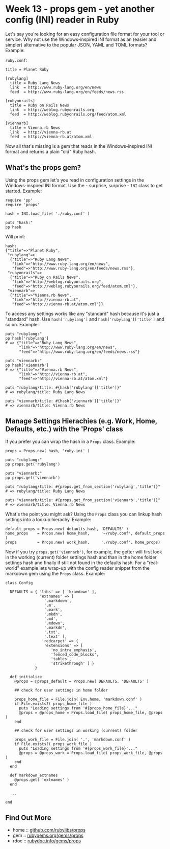 # Week 13 - props gem - yet another config (INI) reader in Ruby


Let's say you're looking for an easy configuration file format for your tool or service.
Why not use the Windows-inspired INI format as an (easier and simpler) alternative to the popular JSON, YAML
and TOML formats? Example:

`ruby.conf`:

~~~
title = Planet Ruby

[rubylang]
  title = Ruby Lang News
  link  = http://www.ruby-lang.org/en/news
  feed  = http://www.ruby-lang.org/en/feeds/news.rss

[rubyonrails]
  title = Ruby on Rails News
  link  = http://weblog.rubyonrails.org
  feed  = http://weblog.rubyonrails.org/feed/atom.xml

[viennarb]
  title = Vienna.rb News
  link  = http://vienna-rb.at
  feed  = http://vienna-rb.at/atom.xml
~~~

Now all that's missing is a gem that reads in the Windows-inspired INI format and returns a plain "old" Ruby hash.

## What's the props gem?

Using the props gem let's you read in configuration settings in the Windows-inspired INI format.
Use the - surprise, surprise - `INI` class to get started. Example:

~~~
require 'pp'
require 'props'

hash = INI.load_file( './ruby.conf' )

puts "hash:"
pp hash
~~~

Will print:

~~~
hash:
{"title"=>"Planet Ruby",
 "rubylang"=>
  {"title"=>"Ruby Lang News",
   "link"=>"http://www.ruby-lang.org/en/news",
   "feed"=>"http://www.ruby-lang.org/en/feeds/news.rss"},
 "rubyonrails"=>
  {"title"=>"Ruby on Rails News",
   "link"=>"http://weblog.rubyonrails.org",
   "feed"=>"http://weblog.rubyonrails.org/feed/atom.xml"},
 "viennarb"=>
  {"title"=>"Vienna.rb News",
   "link"=>"http://vienna-rb.at",
   "feed"=>"http://vienna-rb.at/atom.xml"}}
~~~

To access any settings works like any "standard" hash because it's just a "standard" hash.
Use `hash['rubylang']` and `hash['rubylang']['title']` and so on. Example:

~~~
puts "rubylang:"
pp hash['rubylang']
# => {"title"=>"Ruby Lang News",
      "link"=>"http://www.ruby-lang.org/en/news",
      "feed"=>"http://www.ruby-lang.org/en/feeds/news.rss"}

puts "viennarb:"
pp hash['viennarb']
# => {"title"=>"Vienna.rb News",
      "link"=>"http://vienna-rb.at",
      "feed"=>"http://vienna-rb.at/atom.xml"}

puts "rubylang/title: #{hash['rubylang']['title']}"
# => rubylang/title: Ruby Lang News

puts "viennarb/title: #{hash['viennarb']['title']}"
# => viennarb/title: Vienna.rb News
~~~



## Manage Settings Hierachies (e.g. Work, Home, Defaults, etc.) with the 'Props' class

If you prefer you can wrap the hash in a `Props` class. Example:

~~~
props = Props.new( hash, 'ruby.ini' )

puts "rubylang:"
pp props.get('rubylang')

puts "viennarb:"
pp props.get('viennarb')

puts "rubylang/title: #{props.get_from_section('rubylang','title')}"
# => rubylang/title: Ruby Lang News

puts "viennarb/title: #{props.get_from_section('viennarb','title')}"
# => viennarb/title: Vienna.rb News
~~~

What's the point you might ask? Using the `Props` class you can linkup hash settings
into a lookup hierachy. Example:

~~~
default_props = Props.new( defaults_hash, 'DEFAULTS' )
home_props    = Props.new( home_hash,     '~/ruby.conf', default_props )
props         = Props.new( work_hash,     './ruby.conf', home_props)
~~~

Now if you try `props.get('viennarb')`, for example, the getter will first
look in the working (current) folder settings hash
and than in the home folder settings hash and finally if still not found in the defaults hash.
For a "real-world" example lets wrap-up with the config reader snippet from the markdown gem
using the `Props` class. Example:

~~~
class Config

  DEFAULTS = { 'libs' => [ 'kramdown' ],
               'extnames' => [
                 '.markdown',
                 '.m',
                 '.mark',
                 '.mkdn',
                 '.md',
                 '.mdown',
                 '.markdn',
                 '.txt',
                 '.text' ],
                'redcarpet' => {
                 'extensions' => [
                    'no_intra_emphasis',
                    'fenced_code_blocks',
                    'tables',
                    'strikethrough' ] }
             }

  def initialize
    @props = @props_default = Props.new( DEFAULTS, 'DEFAULTS' )

    ## check for user settings in home folder

    props_home_file = File.join( Env.home, 'markdown.conf' )
    if File.exists?( props_home_file )
      puts "Loading settings from '#{props_home_file}'..."
      @props = @props_home = Props.load_file( props_home_file, @props )
    end

    ## check for user settings in working (current) folder

    props_work_file = File.join( '.', 'markdown.conf' )
    if File.exists?( props_work_file )
      puts "Loading settings from '#{props_work_file}'..."
      @props = @props_work = Props.load_file( props_work_file, @props )
    end
  end

  def markdown_extnames
    @props.get( 'extnames' )
  end

  ...

end
~~~


## Find Out More

* home     :: [github.com/rubylibs/props](https://github.com/rubylibs/props)
* gem      :: [rubygems.org/gems/props](https://rubygems.org/gems/props)
* rdoc     :: [rubydoc.info/gems/props](http://rubydoc.info/gems/props)

